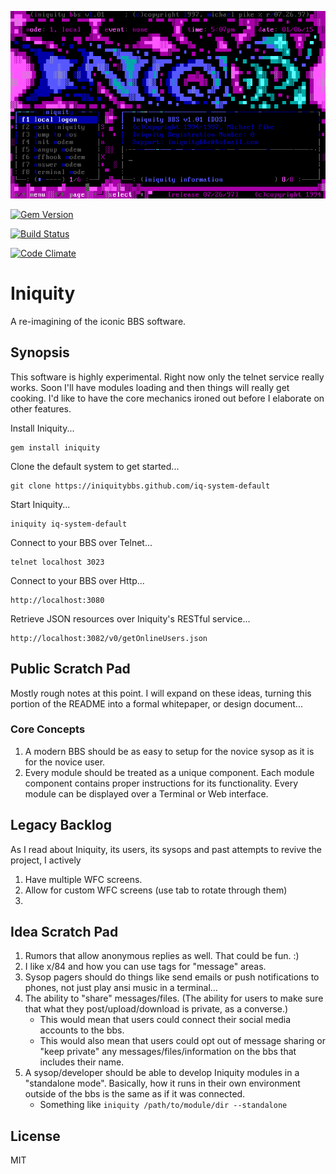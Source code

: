 <p align="center">
    <img src="https://raw.githubusercontent.com/bertrandom/press-enter/gh-pages/iniquity.png" height="300">
</p>

[![Gem Version](https://badge.fury.io/rb/iniquity.png)](https://badge.fury.io/rb/iniquity)

[![Build Status](https://travis-ci.org/iniquitybbs/iniquity.png?branch=master)](https://travis-ci.org/iniquitybbs/iniquity)

[![Code Climate](https://codeclimate.com/github/iniquitybbs/iniquity/badges/gpa.svg)](https://codeclimate.com/github/iniquitybbs/iniquity)

# Iniquity
A re-imagining of the iconic BBS software.

## Synopsis
This software is highly experimental. Right now only the telnet service really works. Soon I'll have modules loading and then things will really get cooking. I'd like to have the
core mechanics ironed out before I elaborate on other features.

Install Iniquity...

    gem install iniquity

Clone the default system to get started...

    git clone https://iniquitybbs.github.com/iq-system-default

Start Iniquity...

    iniquity iq-system-default

Connect to your BBS over Telnet...

    telnet localhost 3023

Connect to your BBS over Http...

    http://localhost:3080

Retrieve JSON resources over Iniquity's RESTful service...

    http://localhost:3082/v0/getOnlineUsers.json

## Public Scratch Pad
Mostly rough notes at this point. I will expand on these ideas, turning this portion of the README into a formal whitepaper, or design document...

### Core Concepts
1. A modern BBS should be as easy to setup for the novice sysop as it is for the novice user.
2. Every module should be treated as a unique component. Each module component contains proper
instructions for its functionality. Every module can be displayed over a Terminal or Web interface.

## Legacy Backlog
As I read about Iniquity, its users, its sysops and past attempts to revive the project, I actively
1. Have multiple WFC screens.
2. Allow for custom WFC screens (use tab to rotate through them)
3.

## Idea Scratch Pad

1. Rumors that allow anonymous replies as well. That could be fun. :)
2. I like x/84 and how you can use tags for "message" areas.
3. Sysop pagers should do things like send emails or push notifications to phones, not just play ansi music in a terminal...
4. The ability to "share" messages/files. (The ability for users to make sure that what they post/upload/download is private, as a converse.)
    - This would mean that users could connect their social media accounts to the bbs.
    - This would also mean that users could opt out of message sharing or "keep private" any messages/files/information on the bbs that includes their name.
5. A sysop/developer should be able to develop Iniquity modules in a "standalone mode". Basically, how it runs in their own environment outside of the bbs is the same as if it was connected.
    -  Something like `iniquity /path/to/module/dir --standalone`

## License
MIT
